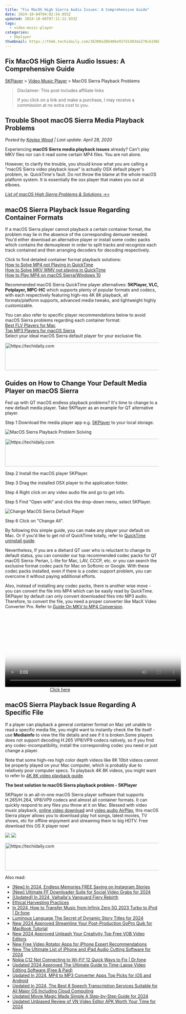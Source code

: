 ```yaml
---
title: "Fix MacOS High Sierra Audio Issues: A Comprehensive Guide"
date: 2024-10-04T04:02:54.055Z
updated: 2024-10-06T07:11:22.933Z
tags:
  - video-music-player
categories:
  - 5kplayer
thumbnail: https://thmb.techidaily.com/26300a30b40be91fd1403de278cb19bb64bc0cc7c24d1ddb32b678a579f7aa1d.jpg
---
```


## Fix MacOS High Sierra Audio Issues: A Comprehensive Guide

[5KPlayer](https://tools.techidaily.com/5kplayer/products/) \> [Video Music Player](https://tools.techidaily.com/5kplayer/video-music-player/) \> MacOS Sierra Playback Problems

>  Disclaimer: This post includes affiliate links
>
>  If you click on a link and make a purchase, I may receive a commission at no extra cost to you.
>

## Trouble Shoot macOS Sierra Media Playback Problems

 _Posted by [Kaylee Wood](https://www.quora.com/profile/Amanda-Hu-21) | Last update: April 28, 2020_

Experiencing **macOS Sierra media playback issues** already? Can't play MKV files nor can it read some certain MP4 files. You are not alone.

However, to clarify the trouble, you should know what you are calling a "macOS Sierra video playback issue" is actually OSX default player's problem, ie. QuickTime's fault. Do not throw the blame at the whole macOS platform system. It is essentially the osx player that makes you out at elbows.

_[List of macOS High Sierra Problems & Solutions ->>](https://tools.techidaily.com/5kplayer/video-music-player/)_

## macOS Sierra Playback Issue Regarding Container Formats

If a macOS Sierra player cannot playback a certain container format, the problem may lie in the absence of the corresponding demuxer needed. You'd either download an alternative player or install some codec packs which contains the demuxplexer in order to split tracks and recognize each track contained and then arranging decoders for decoding respectively. 

Click to find detailed container format playback solutions:  
[How to Solve MP4 not Playing in QuickTime](https://tools.techidaily.com/5kplayer/video-music-player/)  
[How to Solve MKV WMV not playing in QuickTime](https://tools.techidaily.com/5kplayer/video-music-player/)  
[How to Play MP4 on macOS Sierra/Windows 10](https://tools.techidaily.com/5kplayer/video-music-player/)

Recommended macOS Sierra QuickTime player alternatives: **5KPlayer, VLC, Potplayer, MPC-HC** which supports plenty of popular formats and codecs, with each respectively featuring high-res 4K 8K playback, all formats/platform supports, advanced media tweaks, and lightweight highly customizable.

You can also refer to specific player recommendations below to avoid macOS Sierra problems regarding each container format:  
[Best FLV Players for Mac](https://tools.techidaily.com/5kplayer/video-music-player/)  
[Top MP3 Players for macOS Sierra](https://tools.techidaily.com/5kplayer/video-music-player/)  
 Select your ideal macOS Sierra default player for your exclusive file.

<!-- affiliate ads begin -->
<a href="https://unicoeye.pxf.io/c/5597632/2134496/18498" target="_top" id="2134496">
  <img src="//a.impactradius-go.com/display-ad/18498-2134496" border="0" alt="https://techidaily.com" width="728" height="90"/>
</a>
<img height="0" width="0" src="https://unicoeye.pxf.io/i/5597632/2134496/18498" style="position:absolute;visibility:hidden;" border="0" />
<!-- affiliate ads end -->

## Guides on How to Change Your Default Media Player on macOS Sierra

Fed up with QT macOS endless playback problems? It's time to change to a new default media player. Take 5KPlayer as an example for QT alternative player.

Step 1 Download the media player app e.g. [5KPlayer](https://tools.techidaily.com/5kplayer/products/) to your local storage.

![MacOS Sierra Playback Problem Solving](https://www.5kplayer.com/video-music-player/img/macos-sierra-playback-pro-1.jpg) 

<!-- affiliate ads begin -->
<a href="https://appsumo.8odi.net/c/5597632/2105869/7443" target="_top" id="2105869">
  <img src="//a.impactradius-go.com/display-ad/7443-2105869" border="0" alt="https://techidaily.com" width="728" height="90"/>
</a>
<img height="0" width="0" src="https://appsumo.8odi.net/i/5597632/2105869/7443" style="position:absolute;visibility:hidden;" border="0" />
<!-- affiliate ads end -->

Step 2 Install the macOS player 5KPlayer. 

Step 3 Drag the installed OSX player to the application folder. 

Step 4 Right click on any video audio file and go to get info. 

Step 5 Find "Open with" and click the drop-down menu, select 5KPlayer. 

![Change MacOS Sierra Default Player](https://www.5kplayer.com/video-music-player/img/macos-sierra-playback-pro-2.jpg) 

Step 6 Click on "Change All". 

By following this simple guide, you can make any player your default on Mac. Or if you'd like to get rid of QuickTime totally, refer to [QuickTime uninstall guide](https://tools.techidaily.com/5kplayer/video-music-player/).

Nevertheless, If you are a diehard QT user who is reluctant to change its default status, you can consider our top recommended codec packs for QT macOS Sierra: Perian, L-lite for Mac, LAV, CCCP, etc. or you can search the exclusive format codec pack for Mac on Softonic or Google. With these codec packs installed, even if there is a codec support problem, you can overcome it without paying additional efforts.

Also, instead of installing any codec packs, there is another wise move - you can convert the file into MP4 which can be easily read by QuickTime. 5KPlayer by default can only convert downloaded files into MP3 audio. Therefore, to convert the file, you need a proper converter like MacX Video Converter Pro. Refer to [Guide On MKV to MP4 Conversion](https://tools.techidaily.com/5kplayer/youtube-download/).

<!-- affiliate ads begin -->
<span id="1983446">
					<video width="576" height="240" style="cursor:pointer"
           poster="//a.impactradius-go.com/display-clicktoplayimage/1983446.png"
           onclick="if(!this.playClicked){this.play();this.setAttribute('controls',true);this.playClicked=true;}">
	   <source src="//a.impactradius-go.com/display-ad/22993-1983446">
	   <img src="//a.impactradius-go.com/display-clicktoplayimage/1983446.png" style="border: none; height: 100%; width: 100%; object-fit: contain">
	</video>
	<div style="width:360px;text-align:center"><a href="javascript:window.open(decodeURIComponent('https%3A%2F%2Fhomestyler.sjv.io%2Fc%2F5597632%2F1983446%2F22993'), '_blank');void(0);">Click here</a></div>
</span>
<img height="0" width="0" src="https://imp.pxf.io/i/5597632/1983446/22993" style="position:absolute;visibility:hidden;" border="0" />
<!-- affiliate ads end -->

## macOS Sierra Playback Issue Regarding A Specific File

If a player can playback a general container format on Mac yet unable to read a specific media file, you might want to instantly check the file itself - use **Mediainfo** to view the file details and see if it is broken.Some players does not support decoding H.265 VP8/VP9 codecs natively, so if you find any codec-incompatibility, install the corresponding codec you need or just change a player. 

Note that some high-res high color depth videos like 8K 10bit videos cannot be properly played on your Mac computer, which is probably due to relatively poor computer specs. To playback 4K 8K videos, you might want to refer to [4K 8K video playback guide](https://tools.techidaily.com/5kplayer/video-music-player/).

**The best solution to macOS Sierra playback problem - 5KPlayer**

5KPlayer is an all-in-one macOS Sierra player software that supports H.265/H.264, VP8/VP9 codecs and almost all container formats. It can quickly respond to any files you throw at it on Mac. Blessed with video music playback, [online video download](https://tools.techidaily.com/5kplayer/youtube-download/) and [video audio AirPlay](https://tools.techidaily.com/5kplayer/airplay/), this macOS Sierra player allows you to download play hot songs, latest movies, TV shows, etc for offline enjoyment and streaming them to big HDTV. Free download this OS X player now!

[![](https://www.5kplayer.com/video-music-player/../button/freedownwhitewin.png)](https://tools.techidaily.com/5kplayer/products/) [![](https://www.5kplayer.com/video-music-player/../button/freedownbackmac.png)](https://tools.techidaily.com/5kplayer/products/)

<!-- affiliate ads begin -->
<a href="https://smilemakers.pxf.io/c/5597632/2123899/26106" target="_top" id="2123899">
  <img src="//a.impactradius-go.com/display-ad/26106-2123899" border="0" alt="https://techidaily.com" width="728" height="90"/>
</a>
<img height="0" width="0" src="https://smilemakers.pxf.io/i/5597632/2123899/26106" style="position:absolute;visibility:hidden;" border="0" />
<!-- affiliate ads end -->

<ins class="adsbygoogle"
     style="display:block"
     data-ad-format="autorelaxed"
     data-ad-client="ca-pub-7571918770474297"
     data-ad-slot="1223367746"></ins>

<ins class="adsbygoogle"
     style="display:block"
     data-ad-client="ca-pub-7571918770474297"
     data-ad-slot="8358498916"
     data-ad-format="auto"
     data-full-width-responsive="true"></ins>

<span class="atpl-alsoreadstyle">Also read:</span>
<div><ul>
<li><a href="https://instagram-videos.techidaily.com/new-in-2024-endless-memories-free-saving-on-instagram-stories/"><u>[New] In 2024, Endless Memories FREE Saving on Instagram Stories</u></a></li>
<li><a href="https://facebook-video-recording.techidaily.com/new-ultimate-ff-downloader-suite-for-social-video-grabs-for-2024/"><u>[New] Ultimate FF Downloader Suite for Social Video Grabs for 2024</u></a></li>
<li><a href="https://remote-screen-capture.techidaily.com/updated-in-2024-valhallas-vanguard-fiery-rebirth/"><u>[Updated] In 2024, Valhalla's Vanguard Fiery Rebirth</u></a></li>
<li><a href="https://win-dash.techidaily.com/ethical-harvesting-practices/"><u>Ethical Harvesting Practices</u></a></li>
<li><a href="https://android-transfer.techidaily.com/in-2024-how-to-transfer-music-from-infinix-zero-5g-2023-turbo-to-ipod-drfone-by-drfone-transfer-from-android-transfer-from-android/"><u>In 2024, How to Transfer Music from Infinix Zero 5G 2023 Turbo to iPod | Dr.fone</u></a></li>
<li><a href="https://extra-approaches.techidaily.com/luminous-language-the-secret-of-dynamic-story-titles-for-2024/"><u>Luminous Language The Secret of Dynamic Story Titles for 2024</u></a></li>
<li><a href="https://video-ai-editor.techidaily.com/new-2024-approved-streamline-your-post-production-gopro-quik-for-macbook-tutorial/"><u>New 2024 Approved Streamline Your Post-Production GoPro Quik for MacBook Tutorial</u></a></li>
<li><a href="https://video-ai-editor.techidaily.com/new-2024-approved-unleash-your-creativity-top-free-vob-video-editors/"><u>New 2024 Approved Unleash Your Creativity Top Free VOB Video Editors</u></a></li>
<li><a href="https://video-ai-editor.techidaily.com/new-free-video-rotator-apps-for-iphone-expert-recommendations/"><u>New Free Video Rotator Apps for iPhone Expert Recommendations</u></a></li>
<li><a href="https://audio-editing.techidaily.com/new-the-ultimate-list-of-iphone-and-ipad-audio-cutting-software-for-2024/"><u>New The Ultimate List of iPhone and iPad Audio Cutting Software for 2024</u></a></li>
<li><a href="https://fix-guide.techidaily.com/nokia-c12-not-connecting-to-wi-fi-12-quick-ways-to-fix-drfone-by-drfone-fix-android-problems-fix-android-problems/"><u>Nokia C12 Not Connecting to Wi-Fi? 12 Quick Ways to Fix | Dr.fone</u></a></li>
<li><a href="https://video-ai-editor.techidaily.com/updated-2024-approved-the-ultimate-guide-to-time-lapse-video-editing-software-free-and-paid/"><u>Updated 2024 Approved The Ultimate Guide to Time-Lapse Video Editing Software (Free & Paid)</u></a></li>
<li><a href="https://video-ai-editor.techidaily.com/updated-in-2024-mp4-to-mp3-converter-apps-top-picks-for-ios-and-android/"><u>Updated In 2024, MP4 to MP3 Converter Apps Top Picks for iOS and Android</u></a></li>
<li><a href="https://voice-adjusting.techidaily.com/updated-in-2024-the-best-8-speech-transcription-services-suitable-for-all-major-os-including-cloud-computing/"><u>Updated In 2024, The Best 8 Speech Transcription Services Suitable for All Major OS Including Cloud Computing</u></a></li>
<li><a href="https://video-ai-editor.techidaily.com/updated-movie-magic-made-simple-a-step-by-step-guide-for-2024/"><u>Updated Movie Magic Made Simple A Step-by-Step Guide for 2024</u></a></li>
<li><a href="https://video-ai-editor.techidaily.com/updated-unbiased-review-of-vn-video-editor-apk-worth-your-time-for-2024/"><u>Updated Unbiased Review of VN Video Editor APK Worth Your Time for 2024</u></a></li>
</ul></div>

